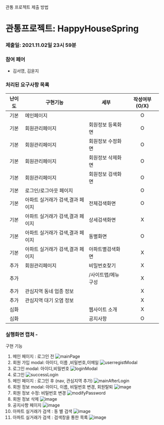 관통 프로젝트 제출 방법

# 관통프로젝트: HappyHouseSpring
### 제출일: 2021.11.02일 23시 59분

### 참여 페어
- 김서영, 김윤지

### 처리된 요구사항 목록
  
|난이도|구현기능|세부|작성여부(O/X)|
|:---:|---|---|:---:|
|기본|메인페이지||O|
|기본|회원관리페이지|회원정보 등록화면|O|
|기본|회원관리페이지|회원정보 수정화면|O|
|기본|회원관리페이지|회원정보 삭제화면|O|
|기본|회원관리페이지|회원정보 검색화면|O|
|기본|로그인/로그아웃 페이지||O|
|기본|아파트 실거래가 검색,결과 페이지|전체검색화면|O|
|기본|아파트 실거래가 검색,결과 페이지|상세검색화면|X|
|기본|아파트 실거래가 검색,결과 페이지|동별화면|O|
|기본|아파트 실거래가 검색,결과 페이지|아파트별검색화면|X|
|추가|회원관리페이지|비밀번호찾기|X|
|추가||/사이트맵/메뉴구성|X|
|추가|관심지역 동네 업종 정보||X|
|추가|관심지역 대기 오염 정보||X|
|심화||웹사이트 소개|X|
|심화||공지사항|O|

### 실행화면 캡쳐 - 

구현 기능
1. 메인 페이지 : 로그인 전 
![mainPage](/uploads/dd60c6ced3d026278eefa1bcdda81bb1/mainPage.PNG)
2. 회원 가입 modal: 아이디, 이름 ,비밀번호,이메일 
![userregistModal](/uploads/a59e124f048feb95ebdae21578e2449b/userregistModal.PNG)
3. 로그인 modal: 아이디,비밀번호
![loginModal](/uploads/36526d67848ec3bd6378ff8ed5bd3737/loginModal.PNG)
4. 로그인 
![successLogin](/uploads/f93fa6bb95cf8ac8f3b9d1e15b644c18/successLogin.PNG)
5. 메인 페이지 : 로그인 후  (nav, 관심지역  추가)
![mainAfterLogin](/uploads/67c9310b7ed01536c0c53043a66e9097/mainAfterLogin.PNG)
6. 회원 정보 modal: 아이디, 이름, 비밀번호 변경, 회원탈퇴
![image](/uploads/95d461d582f69c066ff09114ac0c9345/image.png)
7. 회원 정보 수정: 비밀번호 변경
![modifyPassword](/uploads/401a644774314e77b2652a64d75e28b5/modifyPassword.PNG)
8. 회원 정보 삭제 
![image](/uploads/453d609a38730f49342fdbd1f5e8c31a/image.png)
9. 공지사항 페이지
![image](/uploads/75b793062ef904f2fecd60be4ae2972e/image.png)
10. 아파트 실거래가 검색 : 동 별 검색
![image](/uploads/0bc50d38c53d721e7dd17fda71789f08/image.png)
11. 아파트 실거래가 검색 : 검색창을 통한 목록
![image](/uploads/b3de59fe5540b2c67883da038da9cfc7/image.png)
